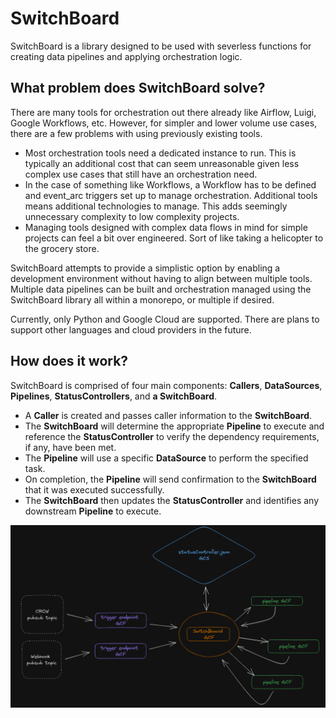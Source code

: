 # SwitchBoard

SwitchBoard is a library designed to be used with severless functions for creating data pipelines and applying orchestration logic.

## What problem does SwitchBoard solve?

There are many tools for orchestration out there already like Airflow, Luigi, Google Workflows, etc. However, for simpler and lower volume use cases, there are a few problems with using previously existing tools.
* Most orchestration tools need a dedicated instance to run. This is typically an additional cost that can seem unreasonable given less complex use cases that still have an orchestration need.
* In the case of something like Workflows, a Workflow has to be defined and event_arc triggers set up to manage orchestration. Additional tools means additional technologies to manage. This adds seemingly unnecessary complexity to low complexity projects.
* Managing tools designed with complex data flows in mind for simple projects can feel a bit over engineered. Sort of like taking a helicopter to the grocery store.  

SwitchBoard attempts to provide a simplistic option by enabling a development environment without having to align between multiple tools.  
Multiple data pipelines can be built and orchestration managed using the SwitchBoard library all within a monorepo, or multiple if desired.  
  
Currently, only Python and Google Cloud are supported. There are plans to support other languages and cloud providers in the future.  
## How does it work?

SwitchBoard is comprised of four main components: **Callers**, **DataSources**, **Pipelines**, **StatusControllers**, and **a SwitchBoard**.  
  
* A **Caller** is created and passes caller information to the **SwitchBoard**.  
* The **SwitchBoard** will determine the appropriate **Pipeline** to execute and reference the **StatusController** to verify the dependency requirements, if any, have been met.  
* The **Pipeline** will use a specific **DataSource** to perform the specified task.  
* On completion, the **Pipeline** will send confirmation to the **SwitchBoard** that it was executed successfully.  
* The **SwitchBoard** then updates the **StatusController** and identifies any downstream **Pipeline** to execute.  
  
![Diagram](SwitchBoard.PNG)

